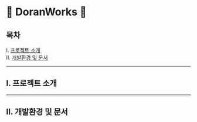 # :newspaper: DoranWorks :newspaper:

## 목차
Ⅰ. [프로젝트 소개](#Ⅰ.-프로젝트-소개)<br>
Ⅱ. [개발환경 및 문서](#Ⅱ.-개발환경-및-문서)

---
## Ⅰ. 프로젝트 소개
-----
## Ⅱ. 개발환경 및 문서
